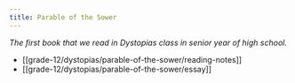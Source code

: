 ```yaml
---
title: Parable of the Sower
---
```


_The first book that we read in Dystopias class in senior year of high school._

- [[grade-12/dystopias/parable-of-the-sower/reading-notes]]
- [[grade-12/dystopias/parable-of-the-sower/essay]]
